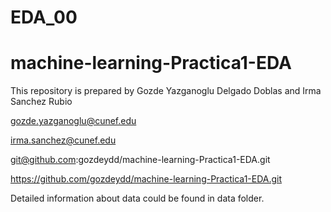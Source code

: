 # EDA_00
# machine-learning-Practica1-EDA

This repository is prepared by Gozde Yazganoglu Delgado Doblas and Irma Sanchez Rubio

gozde.yazganoglu@cunef.edu

irma.sanchez@cunef.edu

git@github.com:gozdeydd/machine-learning-Practica1-EDA.git

https://github.com/gozdeydd/machine-learning-Practica1-EDA.git


Detailed information about data could be found in data folder.
